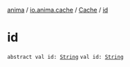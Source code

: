 [anima](../../index.md) / [io.anima.cache](../index.md) / [Cache](index.md) / [id](./id.md)

# id

`abstract val id: `[`String`](https://kotlinlang.org/api/latest/jvm/stdlib/kotlin/-string/index.html)
`val id: `[`String`](https://kotlinlang.org/api/latest/jvm/stdlib/kotlin/-string/index.html)